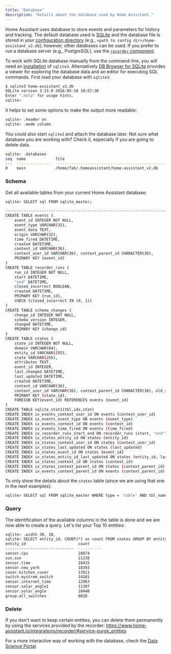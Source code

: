 ```yaml
---
title: "Database"
description: "Details about the database used by Home Assistant."
---
```


Home Assistant uses database to store events and parameters for history and tracking. The default database used is [SQLite](https://www.sqlite.org/) and the database file is stored in your [configuration directory](/getting-started/configuration/) (e.g., `<path to config dir>/home-assistant_v2.db`); however, other databases can be used. If you prefer to run a database server (e.g.,  PostgreSQL), use the [`recorder` component](/integrations/recorder/).

To work with SQLite database manually from the command-line, you will need an [installation](https://www.sqlitetutorial.net/download-install-sqlite/) of `sqlite3`. Alternatively [DB Browser for SQLite](https://sqlitebrowser.org/) provides a viewer for exploring the database data and an editor for executing SQL commands.
First load your database with `sqlite3`:

```bash
$ sqlite3 home-assistant_v2.db
SQLite version 3.13.0 2016-05-18 10:57:30
Enter ".help" for usage hints.
sqlite>
```

It helps to set some options to make the output more readable:

```bash
sqlite> .header on
sqlite> .mode column
```

You could also start `sqlite3` and attach the database later. Not sure what database you are working with? Check it, especially if you are going to delete data.

```bash
sqlite> .databases
seq  name             file
---  ---------------  ----------------------------------------------------------
0    main             /home/fab/.homeassistant/home-assistant_v2.db
```

### Schema

Get all available tables from your current Home Assistant database:

```bash
sqlite> SELECT sql FROM sqlite_master;

-------------------------------------------------------------------------------------
CREATE TABLE events (
	event_id INTEGER NOT NULL, 
	event_type VARCHAR(32), 
	event_data TEXT, 
	origin VARCHAR(32), 
	time_fired DATETIME, 
	created DATETIME, 
	context_id VARCHAR(36), 
	context_user_id VARCHAR(36), context_parent_id CHARACTER(36), 
	PRIMARY KEY (event_id)
)
CREATE TABLE recorder_runs (
	run_id INTEGER NOT NULL, 
	start DATETIME, 
	"end" DATETIME, 
	closed_incorrect BOOLEAN, 
	created DATETIME, 
	PRIMARY KEY (run_id), 
	CHECK (closed_incorrect IN (0, 1))
)
CREATE TABLE schema_changes (
	change_id INTEGER NOT NULL, 
	schema_version INTEGER, 
	changed DATETIME, 
	PRIMARY KEY (change_id)
)
CREATE TABLE states (
	state_id INTEGER NOT NULL, 
	domain VARCHAR(64), 
	entity_id VARCHAR(255), 
	state VARCHAR(255), 
	attributes TEXT, 
	event_id INTEGER, 
	last_changed DATETIME, 
	last_updated DATETIME, 
	created DATETIME, 
	context_id VARCHAR(36), 
	context_user_id VARCHAR(36), context_parent_id CHARACTER(36), old_state_id INTEGER, 
	PRIMARY KEY (state_id), 
	FOREIGN KEY(event_id) REFERENCES events (event_id)
)
CREATE TABLE sqlite_stat1(tbl,idx,stat)
CREATE INDEX ix_events_context_user_id ON events (context_user_id)
CREATE INDEX ix_events_event_type ON events (event_type)
CREATE INDEX ix_events_context_id ON events (context_id)
CREATE INDEX ix_events_time_fired ON events (time_fired)
CREATE INDEX ix_recorder_runs_start_end ON recorder_runs (start, "end")
CREATE INDEX ix_states_entity_id ON states (entity_id)
CREATE INDEX ix_states_context_user_id ON states (context_user_id)
CREATE INDEX ix_states_last_updated ON states (last_updated)
CREATE INDEX ix_states_event_id ON states (event_id)
CREATE INDEX ix_states_entity_id_last_updated ON states (entity_id, last_updated)
CREATE INDEX ix_states_context_id ON states (context_id)
CREATE INDEX ix_states_context_parent_id ON states (context_parent_id)
CREATE INDEX ix_events_context_parent_id ON events (context_parent_id)
```

To only show the details about the `states` table (since we are using that one in the next examples):

```bash
sqlite> SELECT sql FROM sqlite_master WHERE type = 'table' AND tbl_name = 'states';
```

### Query

The identification of the available columns in the table is done and we are now able to create a query. Let's list your Top 10 entities:

```bash
sqlite> .width 30, 10,
sqlite> SELECT entity_id, COUNT(*) as count FROM states GROUP BY entity_id ORDER BY count DESC LIMIT 10;
entity_id                       count
------------------------------  ----------
sensor.cpu                      28874
sun.sun                         21238
sensor.time                     18415
sensor.new_york                 18393
cover.kitchen_cover             17811
switch.mystrom_switch           14101
sensor.internet_time            12963
sensor.solar_angle1             11397
sensor.solar_angle              10440
group.all_switches              8018
```

### Delete

If you don't want to keep certain entities, you can delete them permanently by using the services provided by the recorder: https://www.home-assistant.io/integrations/recorder/#service-purge_entities

For a more interactive way of working with the database, check the [Data Science Portal](https://data.home-assistant.io/).
